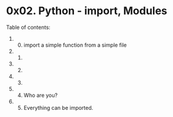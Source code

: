 # 0x02. Python - import, Modules

Table of contents:
1. 0. import a simple function from a simple file
2. 1. 
3. 2. 
4. 3.
5. 4. Who are you?
6. 5. Everything can be imported.

